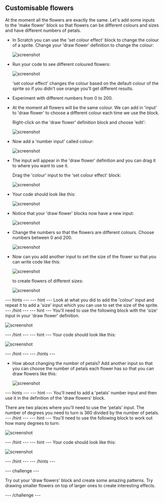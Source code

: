 ## Customisable flowers

At the moment all the flowers are exactly the same. Let's add some inputs to the 'make flower' block so that flowers can be different colours and sizes and have different numbers of petals. 

+ In Scratch you can use the 'set colour effect' block to change the colour of a sprite. Change your 'draw flower' definition to change the colour: 

	![screenshot](images/flower-colour.png)	
   
+ Run your code to see different coloured flowers: 

	![screenshot](images/flower-pink.png)	

	'set colour effect' changes the colour based on the default colour of the sprite so if you didn't use orange you'll get different results. 
	
+ Experiment with different numbers from 0 to 200. 
	
+ At the moment all flowers will be the same colour. We can add in 'input' to 'draw flower' to choose a different colour each time we use the block. 

	Right-click on the 'draw flower' definition block and choose 'edit':
	
	![screenshot](images/flower-edit.png)	
	
+ Now add a 'number input' called colour: 

	![screenshot](images/flower-colour-input.png)	
	
+ The input will appear in the 'draw flower' definition and you can drag it to where you want to use it.

	Drag the 'colour' input to the 'set colour effect' block: 
	
	![screenshot](images/flower-use-colour.png)
	
+ Your code should look like this:

	![screenshot](images/flower-with-colour-input.png)
	
+ Notice that your 'draw flower' blocks now have a new input: 

	![screenshot](images/flower-input-added.png)
	
+ Change the numbers so that the flowers are different colours. Choose numbers between 0 and 200. 

	![screenshot](images/flower-different-colours.png)
	
+ Now can you add another input to set the size of the flower so that you can write code like this:

	![screenshot](images/flower-different-sizes-code.png)

	to create flowers of different sizes:

	![screenshot](images/flower-different-sizes.png)
	
--- hints ---
--- hint ---
Look at what you did to add the 'colour' input and repeat it to add a 'size' input which you can use to set the size of the sprite. 
--- /hint ---
--- hint ---
You'll need to use the following block with the 'size' input in your 'draw flower' definition. 

![screenshot](images/flower-size-blocks.png)

--- /hint ---
--- hint ---
Your code should look like this:

![screenshot](images/flower-size-code.png)

--- /hint ---
--- /hints ---

+ How about changing the number of petals? Add another input so that you can choose the number of petals each flower has so that you can draw flowers like this:

	![screenshot](images/flower-petals.png)


--- hints ---
--- hint ---
You'll need to add a 'petals' number input and then use it in the definition of the 'draw flowers' block. 

There are two places where you'll need to use the 'petals' input. The number of degrees you need to turn is 360 divided by the number of petals. 
--- /hint ---
--- hint ---
You'll need to use the following block to work out how many degrees to turn:

![screenshot](images/flower-petals-blocks.png)

--- /hint ---
--- hint ---
Your code should look like this:

![screenshot](images/flower-petals-code.png)

--- /hint ---
--- /hints ---

--- challenge ---

Try out your 'draw flowers' block and create some amazing patterns. Try drawing smaller flowers on top of larger ones to create interesting effects. 

--- /challenge ---





	

 